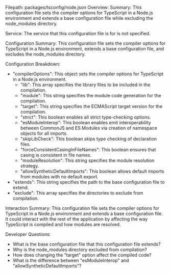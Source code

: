 Filepath: packages/tsconfig/node.json
Overview: Summary:
This configuration file sets the compiler options for TypeScript in a Node.js environment and extends a base configuration file while excluding the node_modules directory.

Service:
The service that this configuration file is for is not specified.

Configuration Summary:
This configuration file sets the compiler options for TypeScript in a Node.js environment, extends a base configuration file, and excludes the node_modules directory.

Configuration Breakdown:
- "compilerOptions": This object sets the compiler options for TypeScript in a Node.js environment.
  - "lib": This array specifies the library files to be included in the compilation.
  - "module": This string specifies the module code generation for the compilation.
  - "target": This string specifies the ECMAScript target version for the compilation.
  - "strict": This boolean enables all strict type-checking options.
  - "esModuleInterop": This boolean enables emit interoperability between CommonJS and ES Modules via creation of namespace objects for all imports.
  - "skipLibCheck": This boolean skips type checking of declaration files.
  - "forceConsistentCasingInFileNames": This boolean ensures that casing is consistent in file names.
  - "moduleResolution": This string specifies the module resolution strategy.
  - "allowSyntheticDefaultImports": This boolean allows default imports from modules with no default export.
- "extends": This string specifies the path to the base configuration file to extend.
- "exclude": This array specifies the directories to exclude from compilation.

Interaction Summary:
This configuration file sets the compiler options for TypeScript in a Node.js environment and extends a base configuration file. It could interact with the rest of the application by affecting the way TypeScript is compiled and how modules are resolved.

Developer Questions:
- What is the base configuration file that this configuration file extends?
- Why is the node_modules directory excluded from compilation?
- How does changing the "target" option affect the compiled code?
- What is the difference between "esModuleInterop" and "allowSyntheticDefaultImports"?

